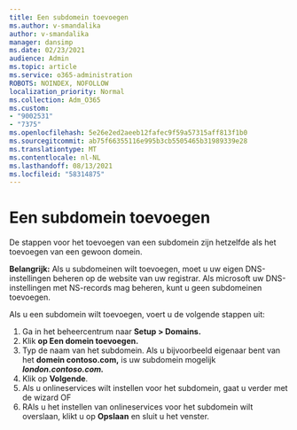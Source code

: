 ```yaml
---
title: Een subdomein toevoegen
ms.author: v-smandalika
author: v-smandalika
manager: dansimp
ms.date: 02/23/2021
audience: Admin
ms.topic: article
ms.service: o365-administration
ROBOTS: NOINDEX, NOFOLLOW
localization_priority: Normal
ms.collection: Adm_O365
ms.custom:
- "9002531"
- "7375"
ms.openlocfilehash: 5e26e2ed2aeeb12fafec9f59a57315aff813f1b0
ms.sourcegitcommit: ab75f66355116e995b3cb5505465b31989339e28
ms.translationtype: MT
ms.contentlocale: nl-NL
ms.lasthandoff: 08/13/2021
ms.locfileid: "58314875"
---
```

# <a name="add-a-subdomain"></a>Een subdomein toevoegen

De stappen voor het toevoegen van een subdomein zijn hetzelfde als het toevoegen van een gewoon domein. 

**Belangrijk:** Als u subdomeinen wilt toevoegen, moet u uw eigen DNS-instellingen beheren op de website van uw registrar. Als microsoft uw DNS-instellingen met NS-records mag beheren, kunt u geen subdomeinen toevoegen. 

Als u een subdomein wilt toevoegen, voert u de volgende stappen uit:

1. Ga in het beheercentrum naar **Setup > Domains.**
2. Klik **op Een domein toevoegen.**
3. Typ de naam van het subdomein. Als u bijvoorbeeld eigenaar bent van het **domein contoso.com,** is uw subdomein mogelijk **_london.contoso.com._**
4. Klik op **Volgende**.
5. Als u onlineservices wilt instellen voor het subdomein, gaat u verder met de wizard OF
6. RAls u het instellen van onlineservices voor het subdomein wilt overslaan, klikt u op **Opslaan** en sluit u het venster.

